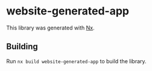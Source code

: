 # website-generated-app

This library was generated with [Nx](https://nx.dev).

## Building

Run `nx build website-generated-app` to build the library.
